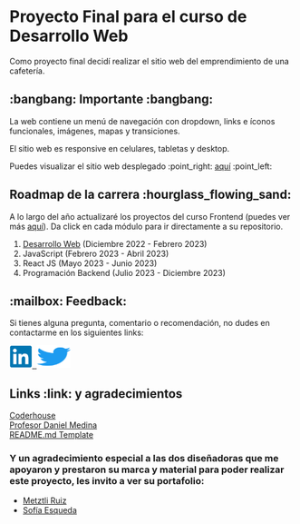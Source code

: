 <h1>Proyecto Final para el curso de Desarrollo Web</h1>
<p>Como proyecto final decidí realizar el sitio web del emprendimiento de una cafetería.</p>

<h2>:bangbang: Importante :bangbang:</h2>
<p>La web contiene un menú de navegación con dropdown, links e íconos funcionales, imágenes, mapas y transiciones.</p>
<p>El sitio web es responsive en celulares, tabletas y desktop.</p>
<p>Puedes visualizar el sitio web desplegado :point_right: <a href="https://0xluish.github.io/JavaScript/" target="_blank">aquí</a> :point_left:</p>

<h2>Roadmap de la carrera :hourglass_flowing_sand:</h2>
<p>A lo largo del año actualizaré los proyectos del curso Frontend (puedes ver más <a href="https://github.com/0xluish/Carrera-Fullstack">aquí</a>). Da click en cada módulo para ir directamente a su repositorio.</p>
<ol>
    <li><a href="https://github.com/0xluish/Desarrollo-Web">Desarrollo Web</a> (Diciembre 2022 - Febrero 2023)</li>
    <li><!--<a href="https://github.com/0xluish/JavaScript">JavaScript</a>-->
        JavaScript (Febrero 2023 - Abril 2023)</li>
    <li><!--<a href="https://github.com/0xluish/03-Carrera-Fullstack/tree/master/02.%20ReactJS">ReactJS</a>-->
        React JS (Mayo 2023 - Junio 2023)</li>
    <li><!--<a href="https://github.com/0xluish/03-Carrera-Fullstack/tree/master/02.%20Programacion%20Backend">Prograación Backedn</a>-->
        Programación Backend (Julio 2023 - Diciembre 2023)</li>
</ol>

<h2>:mailbox: Feedback:</h2>
<p>Si tienes alguna pregunta, comentario o recomendación, no dudes en contactarme en los siguientes links:</br></p>

<a href="https://www.linkedin.com/in/luishernandezsolis/"> 
    <img src="https://github.com/devicons/devicon/blob/master/icons/linkedin/linkedin-original.svg" target="_blank" title="LinkedIn" alt="LinkedIn" width="40" height="40">&nbsp;
</a>
<a href="https://twitter.com/0xluish">
    <img src="https://github.com/devicons/devicon/blob/master/icons/twitter/twitter-original.svg" target="_blank" title="Twitter" alt="Twitter" width="60" height="40"></br>
</a>

<h2>Links :link: y agradecimientos</h2>
<a href="https://www.coderhouse.com" target="_blank">Coderhouse</br></a>
<a href="https://www.linkedin.com/in/medinataribadaniel/" target="_blank">Profesor Daniel Medina</br></a>
<a href="https://readme.so/editor" target="_blank">README.md Template</a>

<h3>Y un agradecimiento especial a las dos diseñadoras que me apoyaron y prestaron su marca y material para poder realizar este proyecto, les invito a ver su portafolio:</br></h3>
<ul>
    <li><a href="https://www.behance.net/metztliruiz" target="_blank">Metztli Ruiz</a></li>
    <li><a href="https://www.behance.net/anasofaesqueda" target="_blank">Sofía Esqueda</a></li>
</ul>